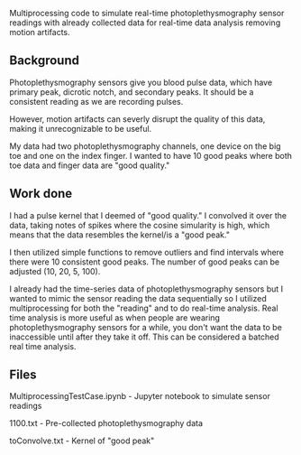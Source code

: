 Multiprocessing code to simulate real-time photoplethysmography sensor readings with already collected data for real-time data analysis removing motion artifacts.

## Background

Photoplethysmography sensors give you blood pulse data, which have primary peak, dicrotic notch, and secondary peaks. It should be a consistent reading as we are recording pulses.

However, motion artifacts can severly disrupt the quality of this data, making it unrecognizable to be useful.

My data had two photoplethysmography channels, one device on the big toe and one on the index finger. I wanted to have 10 good peaks where both toe data and finger data are "good quality."

## Work done

I had a pulse kernel that I deemed of "good quality." I convolved it over the data, taking notes of spikes where the cosine simularity is high, which means that the data resembles the kernel/is a "good peak."

I then utilized simple functions to remove outliers and find intervals where there were 10 consistent good peaks. The number of good peaks can be adjusted (10, 20, 5, 100).

I already had the time-series data of photoplethysmography sensors but I wanted to mimic the sensor reading the data sequentially so I utilized multiprocessing for both the "reading" and to do real-time analysis. Real time analysis is more useful as when people are wearing photoplethysmography sensors for a while, you don't want the data to be inaccessible until after they take it off. This can be considered a batched real time analysis.

## Files

MultiprocessingTestCase.ipynb - Jupyter notebook to simulate sensor readings

1100.txt - Pre-collected photoplethysmography data

toConvolve.txt - Kernel of "good peak"


